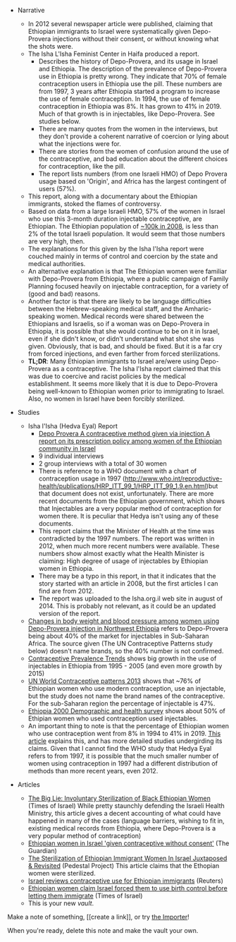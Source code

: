 - Narrative
	- In 2012 several newspaper article were published, claiming that Ethiopian immigrants to Israel were systematically given Depo-Provera injections without their consent, or without knowing what the shots were. 
	- The Isha L'Isha Feminist Center in Haifa produced a report. 
		- Describes the history of Depo-Provera, and its usage in Israel and Ethiopia. The description of the prevalence of Depo-Provera use in Ethiopia is pretty wrong. They indicate that 70% of female contraception users in Ethiopia use the pill. These numbers are from 1997, 3 years after Ethiopia started a program to increase the use of female contraception. In 1994, the use of female contraception in Ethiopia was 8%. It has grown to 41% in 2019. Much of that growth is in injectables, like Depo-Provera. See studies below.
		- There are many quotes from the women in the interviews, but they don't provide a coherent narrative of coercion or lying about what the injections were for.
		- There are stories from the women of confusion around the use of the contraceptive, and bad education about the different choices for contraception, like the pill.
		- The report lists numbers (from one Israeli HMO) of Depo Provera usage based on 'Origin', and Africa has the largest contingent of users (57%).
	- This report, along with a documentary about the Ethiopian immigrants, stoked the flames of controversy. 
	- Based on data from a large Israeli HMO, 57% of the women in Israel who use this 3-month duration injectable contraceptive, are Ethiopian. The Ethiopian population of [~100k in 2008](https://en.wikipedia.org/wiki/Demographics_of_Israel), is less than 2% of the total Israeli population. It would seem that those numbers are very high, then.
	- The explanations for this given by the Isha l'Isha report were couched mainly in terms of control and coercion by the state and medical authorities.
	- An alternative explanation is that The Ethiopian women were familiar with Depo-Provera from Ethiopia, where a public campaign of Family Planning focused heavily on injectable contraception, for a variety of (good and bad) reasons.
	- Another factor is that there are likely to be language difficulties between the Hebrew-speaking medical staff, and the Amharic-speaking women. Medical records were shared between the Ethiopians and Israelis, so if a woman was on Depo-Provera in Ethiopia, it is possible that she would continue to be on it in Israel, even if she didn't know, or didn't understand what shot she was given. Obviously, that is bad, and should be fixed. But it is a far cry from forced injections, and even farther from forced sterilizations.
	- **TL;DR**: Many Ethiopian immigrants to Israel are/were using Depo-Provera as a contraceptive. The Isha l'Isha report claimed that this was due to coercive and racist policies by the medical establishment. It seems more likely that it is due to Depo-Provera being well-known to Ethiopian women prior to immigrating to Israel. Also, no women in Israel have been forcibly sterilized.

- Studies
	- Isha l'Isha (Hedva Eyal) Report
		- [Depo Provera A contraceptive method given via injection A report on its prescription policy among women of the Ethiopian community in Israel](https://isha.org.il/wp-content/uploads/2014/08/%D7%93%D7%A4%D7%95-%D7%90%D7%A0%D7%92%D7%9C%D7%99%D7%AA.pdf) 
		- 9 individual interviews
		- 2 group interviews with a total of 30 women
		- There is reference to a WHO document with a chart of contraception usage in 1997 (http://www.who.int/reproductive-health/publications/HRP_ITT_99_1/HRP_ITT_99_1.9.en.html)but that document does not exist, unfortunately. There are more recent documents from the Ethiopian government, which shows that Injectables are a very popular method of contraception for women there. It is peculiar that Hedya isn't using any of these documents.
		- This report claims that the Minister of Health at the time was contradicted by the 1997 numbers. The report was written in 2012, when much more recent numbers were available. These numbers show almost exactly what the Health Minister is claiming: High degree of usage of injectables by Ethiopian women in Ethiopia.
		- There may be a typo in this report, in that it indicates that the story started with an article in 2008, but the first articles I can find are from 2012.
		- The report was uploaded to the Isha.org.il web site in august of 2014. This is probably not relevant, as it could be an updated version of the report.
	- [Changes in body weight and blood pressure among women using Depo-Provera injection in Northwest Ethiopia](https://www.ncbi.nlm.nih.gov/pmc/articles/PMC6694638/#CR5) refers to Depo-Provera being about 40% of the market for injectables in Sub-Saharan Africa. The source given (The UN Contraceptive Patterns study below) doesn't name brands, so the 40% number is not confirmed.
	- [Contraceptive Prevalence Trends](https://www.un.org/development/desa/pd/sites/www.un.org.development.desa.pd/files/undesa_pd_2021_cp-empirical-patterns.pdf) shows big growth in the use of injectables in Ethiopia from 1995 - 2005 (and even more growth by 2015)
	- [UN World Contraceptive patterns 2013](https://digitallibrary.un.org/record/789600?v=pdf) shows that ~76% of Ethiopian women who use modern contraception, use an injectable, but the study does not name the brand names of the contraceptive. For the sub-Saharan region the percentage of injectable is 47%.
	- [Ethiopia 2000 Demographic and health survey](https://dhsprogram.com/pubs/pdf/FR118/FR118.pdf) shows about 50% of Ethipian women who used contraception used injectables.
	- An important thing to note is that the percentage of Ethiopian women who use contraception went from 8% in 1994 to 41% in 2019. [This article](https://reproductive-health-journal.biomedcentral.com/articles/10.1186/s12978-022-01435-5) explains this, and has more detailed studies undergirding its claims. Given that I cannot find the WHO study that Hedya Eyal refers to from 1997, it is possible that the much smaller number of women using contraception in 1997 had a different distribution of methods than more recent years, even 2012.
- Articles
	- [The Big Lie: Involuntary Sterilization of Black Ethiopian Women](https://blogs.timesofisrael.com/the-big-lie-involuntary-sterilization-of-black-ethiopian-women/) (Times of Israel) While pretty staunchly defending the Israeli Health Ministry, this article gives a decent accounting of what could have happened in many of the cases (language barriers, wishing to fit in, existing medical records from Ethiopia, where Depo-Provera is a very popular method of contraception)
	- [Ethiopian women in Israel 'given contraceptive without consent'](https://www.theguardian.com/world/2013/feb/28/ethiopian-women-given-contraceptives-israel) (The Guardian)
	- [The Sterilization of Ethiopian Immigrant Women In Israel Juxtaposed & Revisited](https://pedestalproject.com/2021/06/22/the-sterilization-of-ethiopian-immigrant-women-in-israel-juxtaposed-revisited/) (Pedestal Project) This article claims that the Ethopian women were sterilized.
	- [Israel reviews contraceptive use for Ethiopian immigrants](https://www.reuters.com/article/idUSBRE90R0SO/) (Reuters)
	- [Ethiopian women claim Israel forced them to use birth control before letting them immigrate](https://www.timesofisrael.com/ethiopian-women-claim-israel-forced-them-to-use-birth-control-before-letting-them-immigrate/) (Times of Israel)
	- This is your new *vault*.

Make a note of something, [[create a link]], or try [the Importer](https://help.obsidian.md/Plugins/Importer)!

When you're ready, delete this note and make the vault your own.